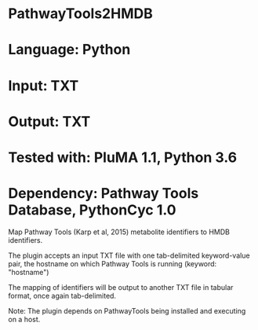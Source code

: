 # PathwayTools2HMDB
# Language: Python
# Input: TXT
# Output: TXT
# Tested with: PluMA 1.1, Python 3.6
# Dependency: Pathway Tools Database, PythonCyc 1.0

Map Pathway Tools (Karp et al, 2015) metabolite identifiers to HMDB identifiers.

The plugin accepts an input TXT file with one tab-delimited keyword-value pair,
the hostname on which Pathway Tools is running (keyword: "hostname")

The mapping of identifiers will be output to another TXT file in tabular format,
once again tab-delimited.

Note: The plugin depends on PathwayTools being installed and executing on a host.
